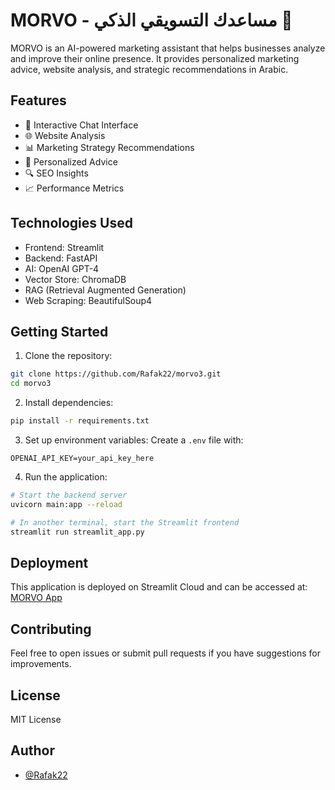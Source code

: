 # MORVO - مساعدك التسويقي الذكي 🤖

MORVO is an AI-powered marketing assistant that helps businesses analyze and improve their online presence. It provides personalized marketing advice, website analysis, and strategic recommendations in Arabic.

## Features

- 💬 Interactive Chat Interface
- 🌐 Website Analysis
- 📊 Marketing Strategy Recommendations
- 🎯 Personalized Advice
- 🔍 SEO Insights
- 📈 Performance Metrics

## Technologies Used

- Frontend: Streamlit
- Backend: FastAPI
- AI: OpenAI GPT-4
- Vector Store: ChromaDB
- RAG (Retrieval Augmented Generation)
- Web Scraping: BeautifulSoup4

## Getting Started

1. Clone the repository:
```bash
git clone https://github.com/Rafak22/morvo3.git
cd morvo3
```

2. Install dependencies:
```bash
pip install -r requirements.txt
```

3. Set up environment variables:
Create a `.env` file with:
```
OPENAI_API_KEY=your_api_key_here
```

4. Run the application:
```bash
# Start the backend server
uvicorn main:app --reload

# In another terminal, start the Streamlit frontend
streamlit run streamlit_app.py
```

## Deployment

This application is deployed on Streamlit Cloud and can be accessed at: [MORVO App](https://morvo.streamlit.app)

## Contributing

Feel free to open issues or submit pull requests if you have suggestions for improvements.

## License

MIT License

## Author

- [@Rafak22](https://github.com/Rafak22)
